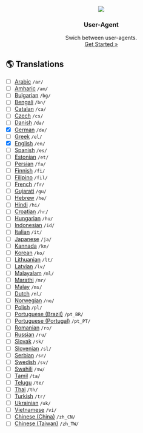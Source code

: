 <p align="center">
    <a href="https://github.com/victor-savinov/user-agent">
        <img src="https://github.com/victor-savinov/icons/blob/master/user-agent/128.png">
    </a>
</p>

<h3 align="center">User-Agent</h3>

<p align="center">
    Swich between user-agents.
    <br>
    <a href="https://chrome.google.com/webstore/detail/custom-user-agent/ncgbkkljbaojkhljombpjejedphfhdjj">Get Started »</a>
</p>

## :earth_americas: Translations
- [ ] [Arabic](https://github.com/victor-savinov/user-agent/tree/master/_locales/ar/messages.json) `/ar/`
- [ ] [Amharic](https://github.com/victor-savinov/user-agent/tree/master/_locales/am/messages.json) `/am/`
- [ ] [Bulgarian](https://github.com/victor-savinov/user-agent/tree/master/_locales/bg/messages.json) `/bg/`
- [ ] [Bengali](https://github.com/victor-savinov/user-agent/tree/master/_locales/bn/messages.json) `/bn/`
- [ ] [Catalan](https://github.com/victor-savinov/user-agent/tree/master/_locales/ca/messages.json) `/ca/`
- [ ] [Czech](https://github.com/victor-savinov/user-agent/tree/master/_locales/cs/messages.json) `/cs/`
- [ ] [Danish](https://github.com/victor-savinov/user-agent/tree/master/_locales/da/messages.json) `/da/`
- [x] [German](https://github.com/victor-savinov/user-agent/tree/master/_locales/de/messages.json) `/de/`
- [ ] [Greek](https://github.com/victor-savinov/user-agent/tree/master/_locales/el/messages.json) `/el/`
- [x] [English](https://github.com/victor-savinov/user-agent/tree/master/_locales/en/messages.json) `/en/`
- [ ] [Spanish](https://github.com/victor-savinov/user-agent/tree/master/_locales/es/messages.json) `/es/`
- [ ] [Estonian](https://github.com/victor-savinov/user-agent/tree/master/_locales/et/messages.json) `/et/`
- [ ] [Persian](https://github.com/victor-savinov/user-agent/tree/master/_locales/fa/messages.json) `/fa/`
- [ ] [Finnish](https://github.com/victor-savinov/user-agent/tree/master/_locales/fi/messages.json) `/fi/`
- [ ] [Filipino](https://github.com/victor-savinov/user-agent/tree/master/_locales/fil/messages.json) `/fil/`
- [ ] [French](https://github.com/victor-savinov/user-agent/tree/master/_locales/fr/messages.json) `/fr/`
- [ ] [Gujarati](https://github.com/victor-savinov/user-agent/tree/master/_locales/gu/messages.json) `/gu/`
- [ ] [Hebrew](https://github.com/victor-savinov/user-agent/tree/master/_locales/he/messages.json) `/he/`
- [ ] [Hindi](https://github.com/victor-savinov/user-agent/tree/master/_locales/hi/messages.json) `/hi/`
- [ ] [Croatian](https://github.com/victor-savinov/user-agent/tree/master/_locales/hr/messages.json) `/hr/`
- [ ] [Hungarian](https://github.com/victor-savinov/user-agent/tree/master/_locales/hu/messages.json) `/hu/`
- [ ] [Indonesian](https://github.com/victor-savinov/user-agent/tree/master/_locales/id/messages.json) `/id/`
- [ ] [Italian](https://github.com/victor-savinov/user-agent/tree/master/_locales/it/messages.json) `/it/`
- [ ] [Japanese](https://github.com/victor-savinov/user-agent/tree/master/_locales/ja/messages.json) `/ja/`
- [ ] [Kannada](https://github.com/victor-savinov/user-agent/tree/master/_locales/kn/messages.json) `/kn/`
- [ ] [Korean](https://github.com/victor-savinov/user-agent/tree/master/_locales/ko/messages.json) `/ko/`
- [ ] [Lithuanian](https://github.com/victor-savinov/user-agent/tree/master/_locales/lt/messages.json) `/lt/`
- [ ] [Latvian](https://github.com/victor-savinov/user-agent/tree/master/_locales/lv/messages.json) `/lv/`
- [ ] [Malayalam](https://github.com/victor-savinov/user-agent/tree/master/_locales/ml/messages.json) `/ml/`
- [ ] [Marathi](https://github.com/victor-savinov/user-agent/tree/master/_locales/mr/messages.json) `/mr/`
- [ ] [Malay](https://github.com/victor-savinov/user-agent/tree/master/_locales/ms/messages.json) `/ms/`
- [ ] [Dutch](https://github.com/victor-savinov/user-agent/tree/master/_locales/nl/messages.json) `/nl/`
- [ ] [Norwegian](https://github.com/victor-savinov/user-agent/tree/master/_locales/no/messages.json) `/no/`
- [ ] [Polish](https://github.com/victor-savinov/user-agent/tree/master/_locales/pl/messages.json) `/pl/`
- [ ] [Portuguese (Brazil)](https://github.com/victor-savinov/user-agent/tree/master/_locales/pt_BR/messages.json) `/pt_BR/`
- [ ] [Portuguese (Portugal)](https://github.com/victor-savinov/user-agent/tree/master/_locales/pt_PT/messages.json) `/pt_PT/`
- [ ] [Romanian](https://github.com/victor-savinov/user-agent/tree/master/_locales/ro/messages.json) `/ro/`
- [ ] [Russian](https://github.com/victor-savinov/user-agent/tree/master/_locales/ru/messages.json) `/ru/`
- [ ] [Slovak](https://github.com/victor-savinov/user-agent/tree/master/_locales/sk/messages.json) `/sk/`
- [ ] [Slovenian](https://github.com/victor-savinov/user-agent/tree/master/_locales/sl/messages.json) `/sl/`
- [ ] [Serbian](https://github.com/victor-savinov/user-agent/tree/master/_locales/sr/messages.json) `/sr/`
- [ ] [Swedish](https://github.com/victor-savinov/user-agent/tree/master/_locales/sv/messages.json) `/sv/`
- [ ] [Swahili](https://github.com/victor-savinov/user-agent/tree/master/_locales/sw/messages.json) `/sw/`
- [ ] [Tamil](https://github.com/victor-savinov/user-agent/tree/master/_locales/ta/messages.json) `/ta/`
- [ ] [Telugu](https://github.com/victor-savinov/user-agent/tree/master/_locales/te/messages.json) `/te/`
- [ ] [Thai](https://github.com/victor-savinov/user-agent/tree/master/_locales/th/messages.json) `/th/`
- [ ] [Turkish](https://github.com/victor-savinov/user-agent/tree/master/_locales/tr/messages.json) `/tr/`
- [ ] [Ukrainian](https://github.com/victor-savinov/user-agent/tree/master/_locales/uk/messages.json) `/uk/`
- [ ] [Vietnamese](https://github.com/victor-savinov/user-agent/tree/master/_locales/vi/messages.json) `/vi/`
- [ ] [Chinese (China)](https://github.com/victor-savinov/user-agent/tree/master/_locales/zh_CN/messages.json) `/zh_CN/`
- [ ] [Chinese (Taiwan)](https://github.com/victor-savinov/user-agent/tree/master/_locales/zh_TW/messages.json) `/zh_TW/`
